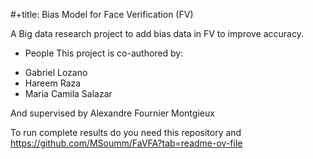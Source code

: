 #+title: Bias Model for Face Verification (FV)

A Big data research project to add bias data in FV to improve accuracy.


* People
This project is co-authored by:
- Gabriel Lozano
- Hareem Raza
- Maria Camila Salazar

And supervised by Alexandre Fournier Montgieux

To run complete results do you need this repository and https://github.com/MSoumm/FaVFA?tab=readme-ov-file